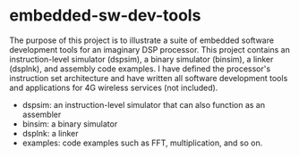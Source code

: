 # embedded-sw-dev-tools
The purpose of this project is to illustrate a suite of embedded software development tools for an imaginary DSP processor.
This project contains an instruction-level simulator (dspsim), a binary simulator (binsim), a linker (dsplnk), and assembly code examples. 
I have defined the processor's instruction set architecture and have written all software development tools and applications for 4G wireless services (not included).
- dspsim: an instruction-level simulator that can also function as an assembler
- binsim: a binary simulator
- dsplnk: a linker
- examples: code examples such as FFT, multiplication, and so on.
